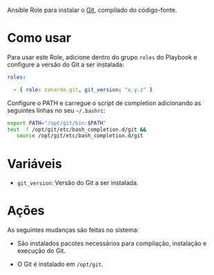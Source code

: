 Ansible Role para instalar o [Git](https://git-scm.com/), compilado do
código-fonte.

# Como usar

Para usar este Role, adicione dentro do grupo `roles` do Playbook e 
configure a versão do Git a ser instalada:

```yaml
roles:

  - { role: zanardo.git, git_version: "x.y.z" }
```

Configure o PATH e carregue o script de completion adicionando as seguintes
linhas no seu `~/.bashrc`:

```bash
export PATH="/opt/git/bin:$PATH"
test -f /opt/git/etc/bash_completion.d/git &&
   source /opt/git/etc/bash_completion.d/git
```

# Variáveis

- `git_version`: Versão do Git a ser instalada.

# Ações

As seguintes mudanças são feitas no sistema:

- São instalados pacotes necessários para compilação, instalação e execução do
  Git.

- O Git é instalado em `/opt/git`.
